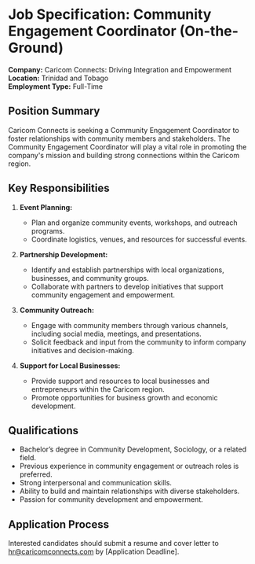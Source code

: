 # Job Specification: Community Engagement Coordinator (On-the-Ground)

**Company:** Caricom Connects: Driving Integration and Empowerment  
**Location:** Trinidad and Tobago  
**Employment Type:** Full-Time

## Position Summary

Caricom Connects is seeking a Community Engagement Coordinator to foster relationships with community members and stakeholders. The Community Engagement Coordinator will play a vital role in promoting the company's mission and building strong connections within the Caricom region.

## Key Responsibilities

1. **Event Planning:**

   - Plan and organize community events, workshops, and outreach programs.
   - Coordinate logistics, venues, and resources for successful events.

2. **Partnership Development:**

   - Identify and establish partnerships with local organizations, businesses, and community groups.
   - Collaborate with partners to develop initiatives that support community engagement and empowerment.

3. **Community Outreach:**

   - Engage with community members through various channels, including social media, meetings, and presentations.
   - Solicit feedback and input from the community to inform company initiatives and decision-making.

4. **Support for Local Businesses:**
   - Provide support and resources to local businesses and entrepreneurs within the Caricom region.
   - Promote opportunities for business growth and economic development.

## Qualifications

- Bachelor’s degree in Community Development, Sociology, or a related field.
- Previous experience in community engagement or outreach roles is preferred.
- Strong interpersonal and communication skills.
- Ability to build and maintain relationships with diverse stakeholders.
- Passion for community development and empowerment.

## Application Process

Interested candidates should submit a resume and cover letter to [hr@caricomconnects.com](mailto:hr@caricomconnects.com) by [Application Deadline].

